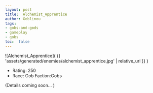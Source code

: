 ```yaml
---
layout: post
title:  Alchemist_Apprentice
author: Goblinou
tags:
- gobs-and-gods
- gameplay
- gobs
toc:  false
---
```


![Alchemist_Apprentice]( {{ 'assets/generated/enemies/alchemist_apprentice.jpg' | relative_url }} )
- Rating: 250
- Race: Gob  Faction:Gobs

(Details coming soon... )